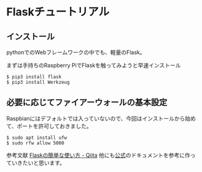 # Flaskチュートリアル

## インストール

pythonでのWebフレームワークの中でも、軽量のFlask。

まずは手持ちのRaspberry PiでFlaskを触ってみようと早速インストール

```
$ pip3 install flask
$ pip3 install Werkzeug
```



## 必要に応じてファイアーウォールの基本設定

Raspbianにはデフォルトでは入っていないので、今回はインストールから始めて、ポートを許可しておきました。

```
$ sudo apt install ufw
$ sudo rfw allow 5000
```

参考文献
[Flaskの簡単な使い方 - Qiita](https://qiita.com/zaburo/items/5091041a5afb2a7dffc8)
他にも[公式](http://flask.pocoo.org/docs/1.0/)のドキュメントを参考に作っていきたいと思います。

